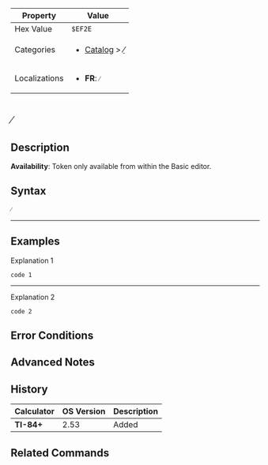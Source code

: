 | Property      | Value |
|---------------|-------|
| Hex Value     | `$EF2E`|
| Categories    | <ul><li>[Catalog](../categories/Catalog.md) > [⁄](../categories/Catalog.md#⁄)</li></ul> |
| Localizations | <ul><li><b>FR</b>: `⁄`</li></ul> |

# `⁄`

## Description



<b>Availability</b>: Token only available from within the Basic editor.

## Syntax
`⁄`

<hr>

## Examples

Explanation 1
```ti-basic
code 1
```
---
Explanation 2
```ti-basic
code 2
```

## Error Conditions


## Advanced Notes


## History
| Calculator | OS Version | Description |
|------------|------------|-------------|
| <b>TI-84+</b> | 2.53 | Added

## Related Commands

    